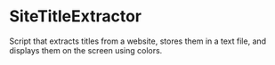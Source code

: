 # SiteTitleExtractor

Script that extracts titles from a website, stores them in a text file, and displays them on the screen using colors.
